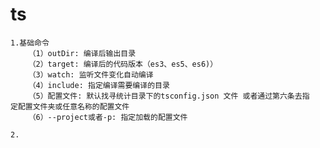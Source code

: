 # ts

	1.基础命令
		（1）outDir: 编译后输出目录
		（2）target: 编译后的代码版本（es3、es5、es6)）
		（3）watch: 监听文件变化自动编译
        （4）include: 指定编译需要编译的目录
        （5）配置文件: 默认找寻统计目录下的tsconfig.json 文件 或者通过第六条去指		定配置文件夹或任意名称的配置文件
        （6）--project或者-p: 指定加载的配置文件

	2.